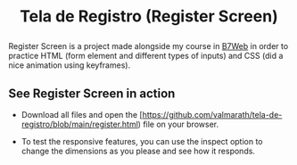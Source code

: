 <h1 align="center">
  <p align="center">Tela de Registro (Register Screen)</p>
</h1>

Register Screen is a project made alongside my course in [B7Web](https://b7web.com.br/fullstack/?gclid=EAIaIQobChMI-7eYj5vT-QIVEz6RCh2VfgXQEAAYASAAEgJfifD_BwE&ref=I24108426I) in order to practice HTML (form element and different types of inputs) and CSS (did a nice animation using keyframes).

## See Register Screen in action

- Download all files and open the [https://github.com/valmarath/tela-de-registro/blob/main/register.html) file on your browser. 

- To test the responsive features, you can use the inspect option to change the dimensions as you please and see how it responds. 
